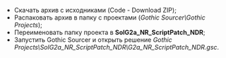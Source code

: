 - Скачать архив с исходниками (Code - Download ZIP);
- Распаковать архив в папку с проектами (*Gothic Sourcer\Gothic Projects*);
- Переименовать папку проекта в **SolG2a_NR_ScriptPatch_NDR**;
- Запустить Gothic Sourcer и открыть решение *Gothic Projects\SolG2a_NR_ScriptPatch_NDR\G2a_NR_ScriptPatch_NDR.gsc*.
